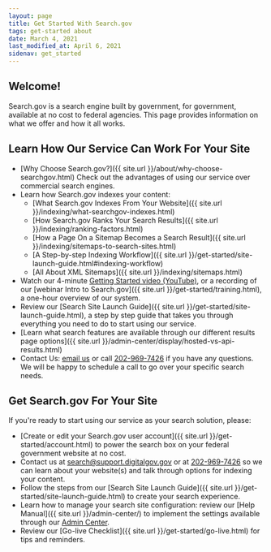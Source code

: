 ```yaml
---
layout: page
title: Get Started With Search.gov
tags: get-started about
date: March 4, 2021
last_modified_at: April 6, 2021
sidenav: get_started
---
```


## Welcome!

Search.gov is a search engine built by government, for government, available at no cost to federal agencies. This page provides information on what we offer and how it all works.

## Learn How Our Service Can Work For Your Site

* [Why Choose Search.gov?]({{ site.url }}/about/why-choose-searchgov.html) Check out the advantages of using our service over commercial search engines.
* Learn how Search.gov indexes your content:
  * [What Search.gov Indexes From Your Website]({{ site.url }}/indexing/what-searchgov-indexes.html)
  * [How Search.gov Ranks Your Search Results]({{ site.url }}/indexing/ranking-factors.html)
  * [How a Page On a Sitemap Becomes a Search Result]({{ site.url }}/indexing/sitemaps-to-search-sites.html)
  * [A Step-by-step Indexing Workflow]({{ site.url }}/get-started/site-launch-guide.html#indexing-workflow)
  * [All About XML Sitemaps]({{ site.url }}/indexing/sitemaps.html)
* Watch our 4-minute [Getting Started video (YouTube)](https://www.youtube.com/watch?v=p-y9T23ziEg), or a recording of our [webinar Intro to Search.gov]({{ site.url }}/get-started/training.html), a one-hour overview of our system.
* Review our [Search Site Launch Guide]({{ site.url }}/get-started/site-launch-guide.html), a step by step guide that takes you through everything you need to do to start using our service.
* [Learn what search features are available through our different results page options]({{ site.url }}/admin-center/display/hosted-vs-api-results.html)
* Contact Us: [email us](mailto:search@support.digitalgov.gov) or call [202-969-7426](tel:(202)-969-7426) if you have any questions. We will be happy to schedule a call to go over your specific search needs.

## Get Search.gov For Your Site

If you're ready to start using our service as your search solution, please:

* [Create or edit your Search.gov user account]({{ site.url }}/get-started/account.html) to power the search box on your federal government website at no cost.
* Contact us at search@support.digitalgov.gov or at [202-969-7426](tel:(202)-969-7426) so we can learn about your website(s) and talk through options for indexing your content.
* Follow the steps from our [Search Site Launch Guide]({{ site.url }}/get-started/site-launch-guide.html) to create your search experience.
* Learn how to manage your search site configuration: review our [Help Manual]({{ site.url }}/admin-center/) to implement the settings available through our [Admin Center](https://search.usa.gov/login).
* Review our [Go-live Checklist]({{ site.url }}/get-started/go-live.html) for tips and reminders.